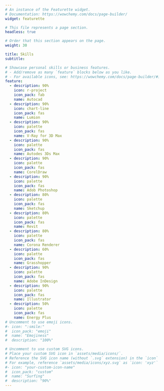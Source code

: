 ```yaml
---
# An instance of the Featurette widget.
# Documentation: https://wowchemy.com/docs/page-builder/
widget: featurette

# This file represents a page section.
headless: true

# Order that this section appears on the page.
weight: 30

title: Skills
subtitle:

# Showcase personal skills or business features.
# - Add/remove as many `feature` blocks below as you like.
# - For available icons, see: https://wowchemy.com/docs/page-builder/#icons
feature:
  - description: 90%
    icon: r-project
    icon_pack: fab
    name: Autocad
  - description: 90%
    icon: chart-line
    icon_pack: fas
    name: Lumion
  - description: 90%
    icon: palette
    icon_pack: fas
    name: V-Ray for 3D Max
  - description: 90%
    icon: palette
    icon_pack: fas
    name: Autodes 3Ds Max
  - description: 90%
    icon: palette
    icon_pack: fas
    name: CorelDraw
  - description: 90%
    icon: palette
    icon_pack: fas
    name: Adob Photoshop
  - description: 80%
    icon: palette
    icon_pack: fas
    name: Sketchup
  - description: 80%
    icon: palette
    icon_pack: fas
    name: Revit
  - description: 80%
    icon: palette
    icon_pack: fas
    name: Corona Renderer
  - description: 60%
    icon: palette
    icon_pack: fas
    name: Grasshopper
  - description: 90%
    icon: palette
    icon_pack: fas
    name: Adobe InDesign
  - description: 90%
    icon: palette
    icon_pack: fas
    name: Illustrator
  - description: 50%
    icon: palette
    icon_pack: fas
    name: Energy Plus
# Uncomment to use emoji icons.
#- icon: ":smile:"
#  icon_pack: "emoji"
#  name: "Emojiness"
#  description: "100%"

# Uncomment to use custom SVG icons.
# Place your custom SVG icon in `assets/media/icons/`.
# Reference the SVG icon name (without `.svg` extension) in the `icon` field.
# For example, reference `assets/media/icons/xyz.svg` as `icon: 'xyz'`
#- icon: "your-custom-icon-name"
#  icon_pack: "custom"
#  name: "Surfing"
#  description: "90%"
---
```

